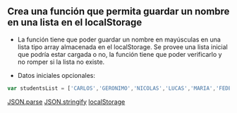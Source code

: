 ## Crea una función que permita guardar un nombre en una lista en el localStorage

- La función tiene que poder guardar un nombre en mayúsculas en una lista tipo array almacenada en el localStorage. Se provee una lista inicial que podría estar cargada o no, la función tiene que poder verificarlo y no romper si la lista no existe.

- Datos iniciales opcionales:

```js 
var studentsList = ['CARLOS','GERONIMO','NICOLAS','LUCAS','MARIA','FEDERICO','ANTONIO','LORNA','JULIAN','DIEGO','DANIELA','JUAN','MATEO','BARBARA','AGUSTIN','MARIO','MARIEL','ANA','FLORENCIA']
```

[JSON.parse](https://www.w3schools.com/js/js_json_parse.asp)
[JSON.stringify](https://www.w3schools.com/js/js_json_stringify.asp)
[localStorage](https://developer.mozilla.org/es/docs/Web/API/Window/localStorage)